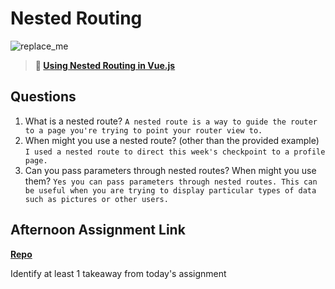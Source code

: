 # Nested Routing

![replace_me](https://codeworks.blob.core.windows.net/public/assets/img/illustrations/placeholder.svg)

> **📖 [Using Nested Routing in Vue.js](https://codeworksacademy.com/fs-student-guide/resources/wk6/04-Child-Routes)**

## Questions

1. What is a nested route?
```A nested route is a way to guide the router to a page you're trying to point your router view to.```
2. When might you use a nested route? (other than the provided example)
```I used a nested route to direct this week's checkpoint to a profile page.  ```
3. Can you pass parameters through nested routes? When might you use them?
```Yes you can pass parameters through nested routes. This can be useful when you are trying to display particular types of data such as pictures or other users. ```

## Afternoon Assignment Link

**[Repo](https://github.com/krevan88/BlogChamp)**

Identify at least 1 takeaway from today's assignment
